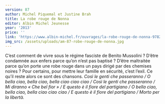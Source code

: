 ```yaml
---
version: 87
author: Michel Piquemal et Justine Brah
title: La robe rouge de Nonna
editor: Albin Michel Jeunesse
year: '2013'
price: ''
link: 'https://www.albin-michel.fr/ouvrages/la-robe-rouge-de-nonna-9782226245861'
img_src: /assets/uploads/am-87-robe-rouge-de-nonna.jpg
---
```

C’est comment de vivre sous le régime fasciste de Benito Mussolini ?
 D’être condamnée aux enfers parce qu’on n’est pas baptisé ? D’être maltraitée
 parce qu’on porte une robe rouge dans un pays dirigé par des
 chemises noires ? Pour certains, pour mettre leur famille en sécurité,
 c’est l’exil. Ce qu’il reste alors ce sont des chansons. _Così le genti che
 passeranno / O bella ciao, bella ciao, bella ciao ciao ciao / Così le genti
 che passeranno / Mi diranno « Che bel fior » / E questo è il fiore del
 partigiano / O bella ciao, bella ciao, bella ciao ciao ciao / E questo è il
 fiore del partigiano / Morto per la libertà._
